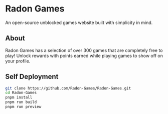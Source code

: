 # Radon Games

An open-source unblocked games website built with simplicity in mind.

## About

Radon Games has a selection of over 300 games that are completely free to play! Unlock rewards with points earned while playing games to show off on your profile.

## Self Deployment

```bash
git clone https://github.com/Radon-Games/Radon-Games.git
cd Radon-Games
pnpm install
pnpm run build
pnpm run preview
```
